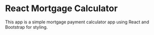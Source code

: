 # React Mortgage Calculator

This app is a simple mortgage payment calculator app using React and Bootstrap for styling.
